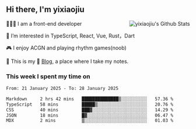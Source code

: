 ## Hi there, I'm yixiaojiu

<img align="right" src="https://bad-apple-github-readme.vercel.app/api?show_icons=true&hide_title=true&hide_rank=true&count_private=true&show_bg=1&username=yixiaojiu" alt="yixiaojiu's Github Stats"/>

🧑🏻‍💻 I am a front-end developer

👀 I’m interested in TypeScript, React, Vue, Rust，Dart

🎮 I enjoy ACGN and playing rhythm games(noob)

🌱 This is my 📝 [Blog](https://note.yixiaojiu.top), a place where I take my notes.

### This week I spent my time on

<!--START_SECTION:waka-->

```txt
From: 21 January 2025 - To: 28 January 2025

Markdown     2 hrs 42 mins   ██████████████▒░░░░░░░░░░   57.36 %
TypeScript   58 mins         █████▒░░░░░░░░░░░░░░░░░░░   20.76 %
CSS          40 mins         ███▓░░░░░░░░░░░░░░░░░░░░░   14.29 %
JSON         18 mins         █▓░░░░░░░░░░░░░░░░░░░░░░░   06.47 %
MDX          2 mins          ▒░░░░░░░░░░░░░░░░░░░░░░░░   01.03 %
```

<!--END_SECTION:waka-->
